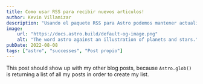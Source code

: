 ```yaml
---
title: Como usar RSS para recibir nuevos articulos!
author: Kevin Villamizar
description: "Usando el paquete RSS para Astro podemos mantener actualizados a nuestros lectores."
image:
    url: "https://docs.astro.build/default-og-image.png"
    alt: "The word astro against an illustration of planets and stars."
pubDate: 2022-08-08
tags: ["astro", "successes", "Post propio"]
---
```

This post should show up with my other blog posts, because `Astro.glob()` is returning a list of all my posts in order to create my list.